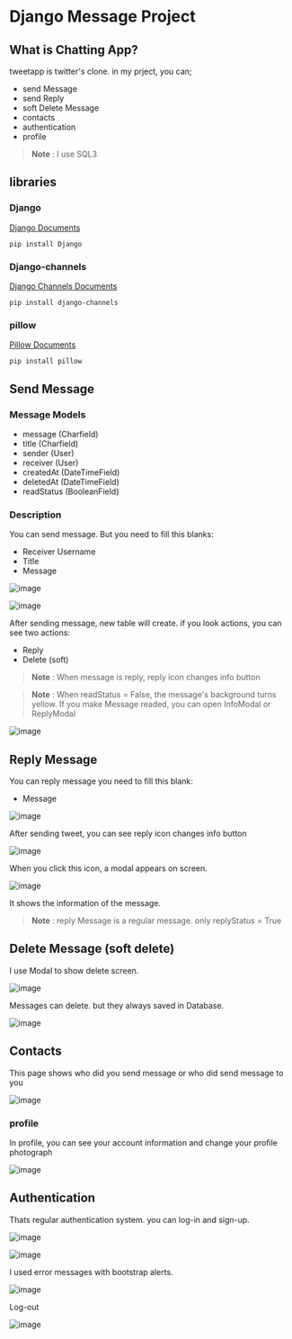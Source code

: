 # Django Message Project

## What is Chatting App?

tweetapp is twitter's clone. in my prject, you can;
* send Message
* send Reply
* soft Delete Message
* contacts
* authentication
* profile

> **Note** : I use SQL3

## libraries

### Django
[Django Documents](https://docs.djangoproject.com/en/5.0/)

~~~
pip install Django
~~~

### Django-channels
[Django Channels Documents](https://pypi.org/project/django-channels/)

~~~
pip install django-channels
~~~

### pillow
[Pillow Documents](https://pypi.org/project/pillow/)

~~~
pip install pillow
~~~

## Send Message

### Message Models

* message (Charfield)
* title (Charfield)
* sender (User)
* receiver (User)
* createdAt (DateTimeField)
* deletedAt (DateTimeField)
* readStatus (BooleanField)

### Description

You can send message. But you need to fill this blanks:
* Receiver Username
* Title
* Message

![image](https://github.com/user-attachments/assets/aa1bb95d-7485-4a49-83e6-90637cade41e)

![image](https://github.com/user-attachments/assets/269f0115-d89e-42b4-8479-96235589f4ac)
  
After sending message, new table will create. if you look actions, you can see two actions:
* Reply
* Delete (soft)

> **Note** : When message is reply, reply icon changes info button

> **Note** : When readStatus = False, the message's background turns yellow. If you make Message readed, you can open InfoModal or ReplyModal  

![image](https://github.com/user-attachments/assets/0764abde-e751-430f-917f-c0de86be4f9d)


## Reply Message


You can reply message you need to fill this blank:
* Message

![image](https://github.com/user-attachments/assets/903c60d3-cc80-4509-a038-5142abadc7cd)

After sending tweet, you can see reply icon changes info button

![image](https://github.com/user-attachments/assets/99fb0738-b927-4c00-b818-dc278f791734)

When you click this icon, a modal appears on screen.

![image](https://github.com/user-attachments/assets/defce3fd-77aa-4d24-9bb2-cf6a7d4f0123)

It shows the information of the message.

> **Note** : reply Message is a regular message. only replyStatus = True

## Delete Message (soft delete)

I use Modal to show delete screen.

![image](https://github.com/user-attachments/assets/4b2ac19a-8cab-401d-a409-65de7db66e94)

Messages can delete. but they always saved in Database.

![image](https://github.com/user-attachments/assets/c7106a83-63c5-43b2-baf6-9ad30e4e4093)

## Contacts

This page shows who did you send message or who did send message to you

![image](https://github.com/user-attachments/assets/056055de-4847-4608-8e86-02db1a307348)

### profile

In profile, you can see your account information and change your profile photograph

![image](https://github.com/user-attachments/assets/0561849f-555f-4c80-a525-95d5c1e90d49)

## Authentication

Thats regular authentication system. you can log-in and sign-up.

![image](https://github.com/user-attachments/assets/8fd39fd2-0a28-40b3-bbdc-3a047ce77a6e)

![image](https://github.com/user-attachments/assets/e33faf6f-e318-44e2-8760-f9fe6d69eb27)

I used error messages with bootstrap alerts.

![image](https://github.com/user-attachments/assets/26ae02ce-3b1b-4637-b2d0-df4bfaa45c19)

Log-out

![image](https://github.com/user-attachments/assets/d26bc3ef-c65b-477e-bda4-a95f81787fa8)

